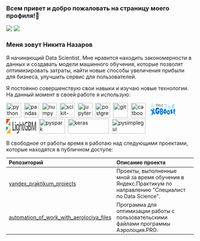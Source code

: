 ### Всем привет и добро пожаловать на страницу моего профиля!👋 ###
<p><a href="https://www.linkedin.com/in/nazarov-nikita-aleksandrovich/"><img src="https://img.shields.io/badge/linkedin-%230077B5.svg?&style=for-the-badge&logo=linkedin&logoColor=white" height=25></a> <a href="https://t.me/Nikita_Nazarov_1993"><img src="https://img.shields.io/badge/Telegram-2CA5E0?style=for-the-badge&logo=telegram&logoColor=white" height=25></a></p>

### Меня зовут Никита Назаров ### 

Я начинающий Data Scientist. Мне нравится находить закономерности в данных и создавать модели машинного обучения, которые позволят оптимизировать затраты, найти новые способы увеличения прибыли для бизнеса, улучшить сервис для пользователей. 

Я постоянно совершенствую свои навыки и изучаю новые технологии. На данный момент в своей работе я использую:

<img src="https://cdn.jsdelivr.net/gh/devicons/devicon/icons/python/python-original-wordmark.svg" title="python" width="40" height="40"/>&nbsp;
<img src="https://cdn.jsdelivr.net/gh/devicons/devicon/icons/pandas/pandas-original-wordmark.svg" title="pandas" width="40" height="40"/>&nbsp;
<img src="https://cdn.jsdelivr.net/gh/devicons/devicon/icons/numpy/numpy-original-wordmark.svg" title="numpy" width="40" height="40"/>&nbsp;
<img src="https://avatars.githubusercontent.com/u/365630?s=200&v=4" title="scikit-learn" width="40" height="40"/>&nbsp;
<img src="https://cdn.jsdelivr.net/gh/devicons/devicon/icons/jupyter/jupyter-original-wordmark.svg" title="jupyter" width="40" height="40"/>&nbsp;
<img src="https://cdn.jsdelivr.net/gh/devicons/devicon/icons/postgresql/postgresql-original-wordmark.svg" title="postgresql" width="40" height="40"/>&nbsp;
<img src="https://cdn.jsdelivr.net/gh/devicons/devicon/icons/git/git-original-wordmark.svg" title="git" width="40" height="40"/>&nbsp;
<img src="https://avatars.githubusercontent.com/u/29043415?s=200&v=4" title="catboost" width="40" height="40"/>&nbsp;
<img src="https://raw.githubusercontent.com/dmlc/dmlc.github.io/master/img/logo-m/xgboost.png" title="xgboost" width="75" height="40"/>&nbsp;
<img src="https://github.com/microsoft/LightGBM/raw/master/docs/logo/LightGBM_logo_black_text.svg" title="lightgbm" width="80" height="40"/>&nbsp;
<img src="https://spark.apache.org/docs/latest/api/python/_static/spark-logo-reverse.png" title="pyspark" width="70" height="40"/>&nbsp;
<img src="https://keras.io/img/logo.png" title="keras" width="110" height="40"/>&nbsp;
<img src="https://raw.githubusercontent.com/PySimpleGUI/PySimpleGUI/master/images/for_readme/Logo%20with%20text%20for%20GitHub%20Top.png" title="pysimplegui" width="90" height="40"/>&nbsp;

В свободное от работы время я работаю над следующими проектами, которые находятся в публичном доступе:

| Репозиторий                                                          | Описание проекта        |  
| :--------------------------------------------------------------------| :---------------------- | 
| [yandex_praktikum_projects](https://github.com/Lodiur93/yandex_praktikum_projects) | Проекты, выполненные мной за время обучения в Яндекс.Практикум по направлению "Специалист по Data Science". |
[automation_of_work_with_aerolociya_files](https://github.com/Lodiur93/automation_of_work_with_aerolociya_files) | Программа для оптимизации работы с пользовательскими файлами программы Аэролоция.PRO.|
